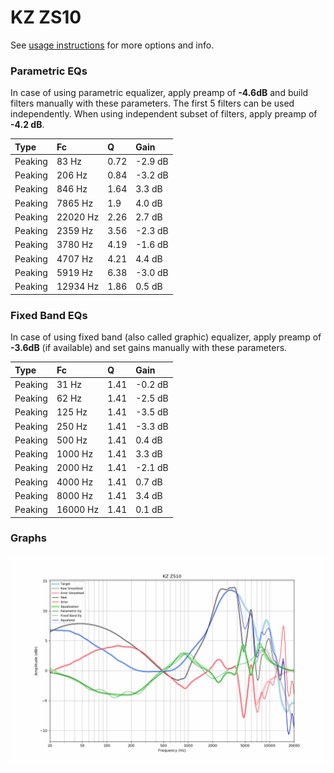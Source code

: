 # KZ ZS10
See [usage instructions](https://github.com/jaakkopasanen/AutoEq#usage) for more options and info.

### Parametric EQs
In case of using parametric equalizer, apply preamp of **-4.6dB** and build filters manually
with these parameters. The first 5 filters can be used independently.
When using independent subset of filters, apply preamp of **-4.2 dB**.

| Type    | Fc       |    Q | Gain    |
|:--------|:---------|:-----|:--------|
| Peaking | 83 Hz    | 0.72 | -2.9 dB |
| Peaking | 206 Hz   | 0.84 | -3.2 dB |
| Peaking | 846 Hz   | 1.64 | 3.3 dB  |
| Peaking | 7865 Hz  | 1.9  | 4.0 dB  |
| Peaking | 22020 Hz | 2.26 | 2.7 dB  |
| Peaking | 2359 Hz  | 3.56 | -2.3 dB |
| Peaking | 3780 Hz  | 4.19 | -1.6 dB |
| Peaking | 4707 Hz  | 4.21 | 4.4 dB  |
| Peaking | 5919 Hz  | 6.38 | -3.0 dB |
| Peaking | 12934 Hz | 1.86 | 0.5 dB  |

### Fixed Band EQs
In case of using fixed band (also called graphic) equalizer, apply preamp of **-3.6dB**
(if available) and set gains manually with these parameters.

| Type    | Fc       |    Q | Gain    |
|:--------|:---------|:-----|:--------|
| Peaking | 31 Hz    | 1.41 | -0.2 dB |
| Peaking | 62 Hz    | 1.41 | -2.5 dB |
| Peaking | 125 Hz   | 1.41 | -3.5 dB |
| Peaking | 250 Hz   | 1.41 | -3.3 dB |
| Peaking | 500 Hz   | 1.41 | 0.4 dB  |
| Peaking | 1000 Hz  | 1.41 | 3.3 dB  |
| Peaking | 2000 Hz  | 1.41 | -2.1 dB |
| Peaking | 4000 Hz  | 1.41 | 0.7 dB  |
| Peaking | 8000 Hz  | 1.41 | 3.4 dB  |
| Peaking | 16000 Hz | 1.41 | 0.1 dB  |

### Graphs
![](./KZ%20ZS10.png)